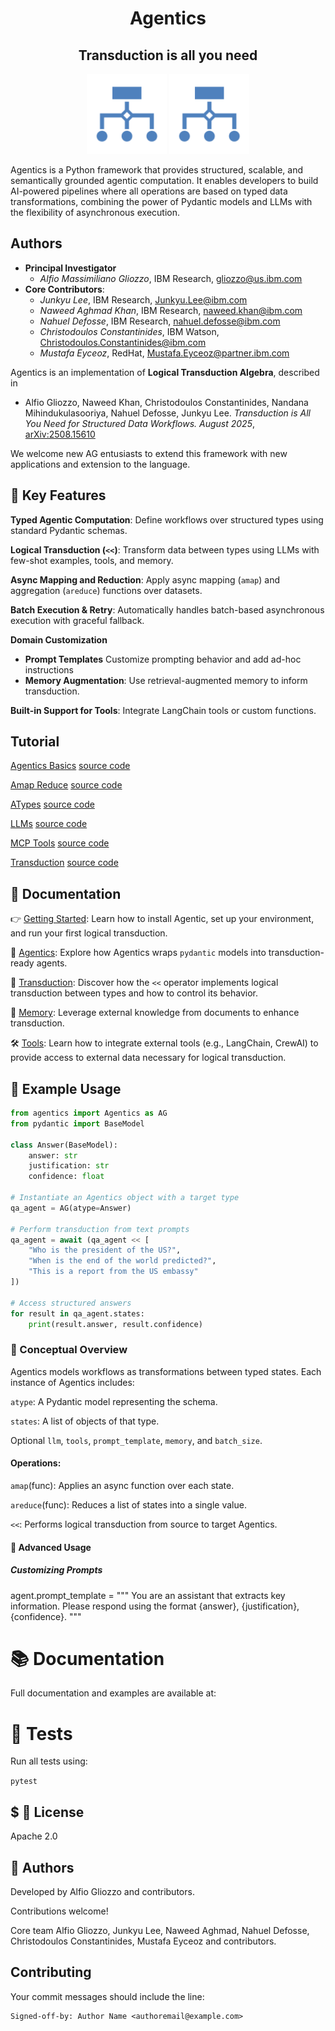 <h1 align="center">Agentics</h1>
<h2 align="center">Transduction is all you need</h1>
<p align="center">
    <img src="image.png" height="128">
    <img src="image.png" height="128">
</p>


Agentics is a Python framework that provides structured, scalable, and semantically grounded agentic computation. It enables developers to build AI-powered pipelines where all operations are based on typed data transformations, combining the power of Pydantic models and LLMs with the flexibility of asynchronous execution.


## Authors

- **Principal Investigator**
    - *Alfio Massimiliano Gliozzo*, IBM Research, gliozzo@us.ibm.com
- **Core Contributors**:
    - *Junkyu Lee*, IBM Research, Junkyu.Lee@ibm.com
    - *Naweed Aghmad Khan*, IBM Research, naweed.khan@ibm.com
    - *Nahuel Defosse*, IBM Research, nahuel.defosse@ibm.com
    - *Christodoulos Constantinides*, IBM Watson, Christodoulos.Constantinides@ibm.com
    - *Mustafa Eyceoz*, RedHat, Mustafa.Eyceoz@partner.ibm.com



Agentics is an implementation of **Logical Transduction Algebra**, described in 
- Alfio Gliozzo, Naweed Khan, Christodoulos Constantinides,  Nandana Mihindukulasooriya, Nahuel Defosse, Junkyu Lee. *Transduction is All You Need for Structured Data Workflows. August 2025*, [arXiv:2508.15610](https://arxiv.org/abs/2508.15610)


We welcome new AG entusiasts to extend this framework with new applications and extension to the language. 




## 🚀 Key Features

**Typed Agentic Computation**: Define workflows over structured types using standard Pydantic schemas.

**Logical Transduction (`<<`)**: Transform data between types using LLMs with few-shot examples, tools, and memory.

**Async Mapping and Reduction**: Apply async mapping (`amap`) and aggregation (`areduce`) functions over datasets.

**Batch Execution & Retry**: Automatically handles batch-based asynchronous execution with graceful fallback.

**Domain Customization**
- **Prompt Templates**  Customize prompting behavior and add ad-hoc instructions
- **Memory Augmentation**: Use retrieval-augmented memory to inform transduction.

**Built-in Support for Tools**: Integrate LangChain tools or custom functions.


## Tutorial 


[Agentics Basics](https://colab.research.google.com/github/IBM/Agentics/blob/main/tutorials/agentics_basics.ipynb) [source code](https://colab.research.google.com/github/IBM/Agentics/blob/main/tutorials/agentics_basics.ipynb)

[Amap Reduce](https://colab.research.google.com/github/IBM/Agentics/blob/main/tutorials/amap_reduce.ipynb) [source code](https://colab.research.google.com/github/IBM/Agentics/blob/main/tutorials/amap_reduce.ipynb)

[ATypes](https://colab.research.google.com/github/IBM/Agentics/blob/main/tutorials/atypes.ipynb) [source code](https://colab.research.google.com/github/IBM/Agentics/blob/main/tutorials/atypes.ipynb)

[LLMs](https://colab.research.google.com/github/IBM/Agentics/blob/main/tutorials/llms.ipynb) [source code](https://colab.research.google.com/github/IBM/Agentics/blob/main/tutorials/llms.ipynb)

[MCP Tools](https://colab.research.google.com/github/IBM/Agentics/blob/main/tutorials/mcp_tools.ipynb) [source code](https://colab.research.google.com/github/IBM/Agentics/blob/main/tutorials/mcp_tools.ipynb)

[Transduction](https://colab.research.google.com/github/IBM/Agentics/blob/main/tutorials/transduction.ipynb) [source code](https://colab.research.google.com/github/IBM/Agentics/blob/main/tutorials/transduction.ipynb)


## 🚀 Documentation

👉 [Getting Started](docs/getting_started.md): Learn how to install Agentic, set up your environment, and run your first logical transduction.

🧠 [Agentics](docs/agentics.md): Explore how Agentics wraps `pydantic` models into transduction-ready agents. 

🔁 [Transduction](docs/transduction.md): Discover how the `<<` operator implements logical transduction between types and how to control its behavior.

🧬 [Memory](docs/memory.md): Leverage external knowledge from documents to enhance transduction.

🛠️ [Tools](docs/tools.md): Learn how to integrate external tools (e.g., LangChain, CrewAI) to provide access to external data necessary for logical transduction.

## 📘 Example Usage
```python
from agentics import Agentics as AG
from pydantic import BaseModel

class Answer(BaseModel):
    answer: str
    justification: str
    confidence: float

# Instantiate an Agentics object with a target type
qa_agent = AG(atype=Answer)

# Perform transduction from text prompts
qa_agent = await (qa_agent << [
    "Who is the president of the US?",
    "When is the end of the world predicted?",
    "This is a report from the US embassy"
])

# Access structured answers
for result in qa_agent.states:
    print(result.answer, result.confidence)

```

### 🧠 Conceptual Overview

Agentics models workflows as transformations between typed states. Each instance of Agentics includes:

`atype`: A Pydantic model representing the schema.

`states`: A list of objects of that type.

Optional `llm`, `tools`, `prompt_template`, `memory`, and `batch_size`.

#### Operations:

`amap`(func): Applies an async function over each state.

`areduce`(func): Reduces a list of states into a single value.

`<<`: Performs logical transduction from source to target Agentics.

#### 🔧 Advanced Usage

##### Customizing Prompts

agent.prompt_template = """
You are an assistant that extracts key information.
Please respond using the format {answer}, {justification}, {confidence}.
"""

# 📚 Documentation

Full documentation and examples are available at:  

# 🧪 Tests

Run all tests using:

`pytest`


## $ 📄 License

Apache 2.0

## 👥 Authors

Developed by Alfio Gliozzo and contributors. 


Contributions welcome!


Core team  Alfio Gliozzo, Junkyu Lee, Naweed Aghmad, Nahuel Defosse, Christodoulos Constantinides, Mustafa Eyceoz and contributors.

## Contributing

Your commit messages should include the line:

```shell
Signed-off-by: Author Name <authoremail@example.com>
```

